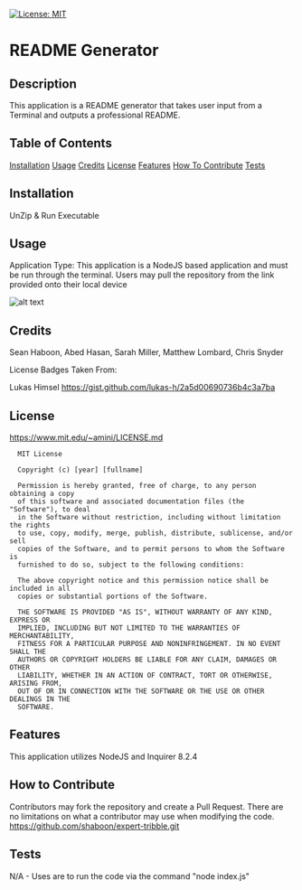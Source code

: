 [![License: MIT](https://img.shields.io/badge/License-MIT-yellow.svg)](https://opensource.org/licenses/MIT)

# README Generator

## Description

This application is a README generator that takes user input from a Terminal and outputs a professional README.

## Table of Contents

[Installation](#Installation) [Usage](#Usage) [Credits](#Credits) [License](#License) [Features](#Features) [How To Contribute](#How-To-Contribute) [Tests](#Tests)

## Installation

UnZip & Run Executable

## Usage

Application Type: This application is a NodeJS based application and must be run through the terminal.
Users may pull the repository from the link provided onto their local device

![alt text](assets/images/screenshot.png)

## Credits

Sean Haboon, Abed Hasan, Sarah Miller, Matthew Lombard, Chris Snyder

License Badges Taken From:

Lukas Himsel
https://gist.github.com/lukas-h/2a5d00690736b4c3a7ba

## License

https://www.mit.edu/~amini/LICENSE.md

      MIT License

      Copyright (c) [year] [fullname]

      Permission is hereby granted, free of charge, to any person obtaining a copy
      of this software and associated documentation files (the "Software"), to deal
      in the Software without restriction, including without limitation the rights
      to use, copy, modify, merge, publish, distribute, sublicense, and/or sell
      copies of the Software, and to permit persons to whom the Software is
      furnished to do so, subject to the following conditions:

      The above copyright notice and this permission notice shall be included in all
      copies or substantial portions of the Software.

      THE SOFTWARE IS PROVIDED "AS IS", WITHOUT WARRANTY OF ANY KIND, EXPRESS OR
      IMPLIED, INCLUDING BUT NOT LIMITED TO THE WARRANTIES OF MERCHANTABILITY,
      FITNESS FOR A PARTICULAR PURPOSE AND NONINFRINGEMENT. IN NO EVENT SHALL THE
      AUTHORS OR COPYRIGHT HOLDERS BE LIABLE FOR ANY CLAIM, DAMAGES OR OTHER
      LIABILITY, WHETHER IN AN ACTION OF CONTRACT, TORT OR OTHERWISE, ARISING FROM,
      OUT OF OR IN CONNECTION WITH THE SOFTWARE OR THE USE OR OTHER DEALINGS IN THE
      SOFTWARE.

## Features

This application utilizes NodeJS and Inquirer 8.2.4

## How to Contribute

Contributors may fork the repository and create a Pull Request. There are no limitations on what a contributor may use when modifying the code.
https://github.com/shaboon/expert-tribble.git

## Tests

N/A - Uses are to run the code via the command "node index.js"
